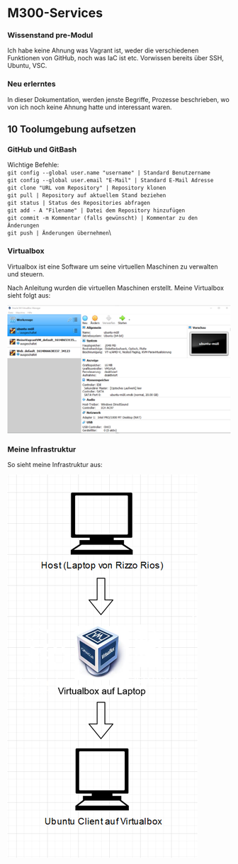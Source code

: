 # M300-Services

### Wissenstand pre-Modul
Ich habe keine Ahnung was Vagrant ist, weder die verschiedenen Funktionen von GitHub, noch was IaC ist etc. Vorwissen bereits über SSH, Ubuntu, VSC.

### Neu erlerntes
In dieser Dokumentation, werden jenste Begriffe, Prozesse beschrieben, wo von ich noch keine Ahnung hatte und interessant waren.

## 10 Toolumgebung aufsetzen
### GitHub und GitBash
Wichtige Befehle:\
`git config --global user.name "username" | Standard Benutzername`\
`git config --global user.email "E-Mail" | Standard E-Mail Adresse`\
`git clone "URL vom Repository" | Repository klonen`\
`git pull | Repository auf aktuellem Stand beziehen`\
`git status | Status des Repositories abfragen`\
`git add - A "Filename" | Datei dem Repository hinzufügen`\
`git commit -m Kommentar (falls gewünscht) | Kommentar zu den Änderungen`\
`git push | Änderungen übernehmen`\

### Virtualbox
Virtualbox ist eine Software um seine virtuellen Maschinen zu verwalten und steuern.

Nach Anleitung wurden die virtuellen Maschinen erstellt. Meine Virtualbox sieht folgt aus:

![Virtualbox](https://github.com/Rizzo-bot/M300-Services/blob/main/Virtualbox-menu.PNG)

### Meine Infrastruktur 
So sieht meine Infrastruktur aus:

![Infrastruktur](https://github.com/Rizzo-bot/M300-Services/blob/main/Infrastruktur.PNG)

